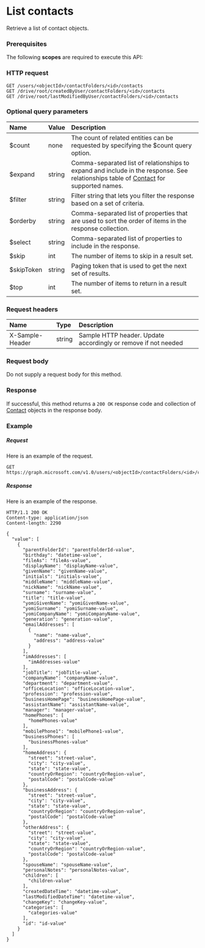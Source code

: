 # List contacts

Retrieve a list of contact objects.
### Prerequisites
The following **scopes** are required to execute this API: 
### HTTP request
<!-- { "blockType": "ignored" } -->
```http
GET /users/<objectId>/contactFolders/<id>/contacts
GET /drive/root/createdByUser/contactFolders/<id>/contacts
GET /drive/root/lastModifiedByUser/contactFolders/<id>/contacts
```
### Optional query parameters
|Name|Value|Description|
|:---------------|:--------|:-------|
|$count|none|The count of related entities can be requested by specifying the $count query option.|
|$expand|string|Comma-separated list of relationships to expand and include in the response. See relationships table of [Contact](../resources/contact.md) for supported names. |
|$filter|string|Filter string that lets you filter the response based on a set of criteria.|
|$orderby|string|Comma-separated list of properties that are used to sort the order of items in the response collection.|
|$select|string|Comma-separated list of properties to include in the response.|
|$skip|int|The number of items to skip in a result set.|
|$skipToken|string|Paging token that is used to get the next set of results.|
|$top|int|The number of items to return in a result set.|

### Request headers
| Name       | Type | Description|
|:-----------|:------|:----------|
| X-Sample-Header  | string  | Sample HTTP header. Update accordingly or remove if not needed|

### Request body
Do not supply a request body for this method.
### Response
If successful, this method returns a `200 OK` response code and collection of [Contact](../resources/contact.md) objects in the response body.
### Example
##### Request
Here is an example of the request.
<!-- {
  "blockType": "request",
  "name": "get_contacts"
}-->
```http
GET https://graph.microsoft.com/v1.0/users/<objectId>/contactFolders/<id>/contacts
```
##### Response
Here is an example of the response.
<!-- {
  "blockType": "response",
  "truncated": false,
  "@odata.type": "microsoft.graph.contact",
  "isCollection": true
} -->
```http
HTTP/1.1 200 OK
Content-type: application/json
Content-length: 2290

{
  "value": [
    {
      "parentFolderId": "parentFolderId-value",
      "birthday": "datetime-value",
      "fileAs": "fileAs-value",
      "displayName": "displayName-value",
      "givenName": "givenName-value",
      "initials": "initials-value",
      "middleName": "middleName-value",
      "nickName": "nickName-value",
      "surname": "surname-value",
      "title": "title-value",
      "yomiGivenName": "yomiGivenName-value",
      "yomiSurname": "yomiSurname-value",
      "yomiCompanyName": "yomiCompanyName-value",
      "generation": "generation-value",
      "emailAddresses": [
        {
          "name": "name-value",
          "address": "address-value"
        }
      ],
      "imAddresses": [
        "imAddresses-value"
      ],
      "jobTitle": "jobTitle-value",
      "companyName": "companyName-value",
      "department": "department-value",
      "officeLocation": "officeLocation-value",
      "profession": "profession-value",
      "businessHomePage": "businessHomePage-value",
      "assistantName": "assistantName-value",
      "manager": "manager-value",
      "homePhones": [
        "homePhones-value"
      ],
      "mobilePhone1": "mobilePhone1-value",
      "businessPhones": [
        "businessPhones-value"
      ],
      "homeAddress": {
        "street": "street-value",
        "city": "city-value",
        "state": "state-value",
        "countryOrRegion": "countryOrRegion-value",
        "postalCode": "postalCode-value"
      },
      "businessAddress": {
        "street": "street-value",
        "city": "city-value",
        "state": "state-value",
        "countryOrRegion": "countryOrRegion-value",
        "postalCode": "postalCode-value"
      },
      "otherAddress": {
        "street": "street-value",
        "city": "city-value",
        "state": "state-value",
        "countryOrRegion": "countryOrRegion-value",
        "postalCode": "postalCode-value"
      },
      "spouseName": "spouseName-value",
      "personalNotes": "personalNotes-value",
      "children": [
        "children-value"
      ],
      "createdDateTime": "datetime-value",
      "lastModifiedDateTime": "datetime-value",
      "changeKey": "changeKey-value",
      "categories": [
        "categories-value"
      ],
      "id": "id-value"
    }
  ]
}
```

<!-- uuid: 8fcb5dbc-d5aa-4681-8e31-b001d5168d79
2015-10-25 14:57:30 UTC -->
<!-- {
  "type": "#page.annotation",
  "description": "List contacts",
  "keywords": "",
  "section": "documentation",
  "tocPath": ""
}-->